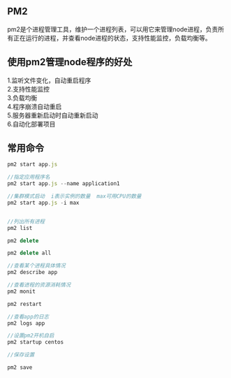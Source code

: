 ## PM2

pm2是个进程管理工具，维护一个进程列表，可以用它来管理node进程，负责所有正在运行的进程，并查看node进程的状态，支持性能监控，负载均衡等。

## 使用pm2管理node程序的好处

1.监听文件变化，自动重启程序  
2.支持性能监控  
3.负载均衡  
4.程序崩溃自动重启  
5.服务器重新启动时自动重新启动  
6.自动化部署项目  

## 常用命令

```js
pm2 start app.js

//指定应用程序名
pm2 start app.js --name application1

//集群模式启动  i表示实例的数量  max可用CPU的数量
pm2 start app.js -i max


//列出所有进程
pm2 list 

pm2 delete

pm2 delete all  

//查看某个进程具体情况
pm2 describe app 

//查看进程的资源消耗情况
pm2 monit

pm2 restart

//查看app的日志
pm2 logs app

//设置pm2开机自启
pm2 startup centos

//保存设置

pm2 save
```
